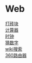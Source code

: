 # Web

[打砖块](https://poetliu.github.io/Web/BreakTheBricks/ "打砖块")<br>
[计算器](https://poetliu.github.io/Web/JsCalculator/ "计算器")<br>
[时钟](https://poetliu.github.io/Web/Clock/ "时钟")<br>
[猜数字](https://poetliu.github.io/Web/NumberGuessingGame/ "猜数字")<br>
[wiki搜索](https://poetliu.github.io/Web/WikiViewer/ "wiki搜索")<br>
[360路由器](https://poetliu.github.io/Web/Router/ "360路由器管理界面")
